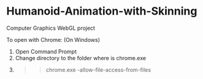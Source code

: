 # Humanoid-Animation-with-Skinning
Computer Graphics WebGL project

To open with Chrome:
(On Windows)
1. Open Command Prompt
2. Change directory to the folder where is chrome.exe
3. >>chrome.exe -allow-file-access-from-files
